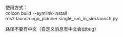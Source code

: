 使用方式：  
colcon build --symlink-install  
ros2 launch ego_planner single_run_in_sim.launch.py   

路径不要有中文（自定义消息有中文会出bug）
